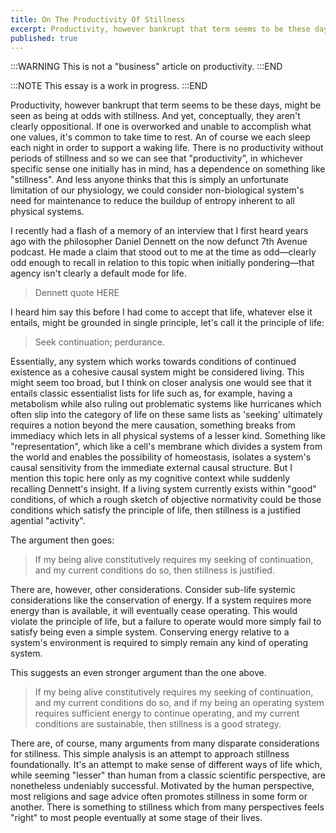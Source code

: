 ```yaml
---
title: On The Productivity Of Stillness
excerpt: Productivity, however bankrupt that term seems to be these days, might be seen as being at odds with stillness. And yet, conceptually, they aren't clearly oppositional. Here I present a foundational argument for stillness.
published: true
---
```

:::WARNING
This is not a "business" article on productivity. 
:::END

:::NOTE
This essay is a work in progress. 
:::END

Productivity, however bankrupt that term seems to be these days, might be seen as being at odds with stillness. And yet, conceptually, they aren't clearly oppositional. If one is overworked and unable to accomplish what one values, it's common to take time to rest. An of course we each sleep each night in order to support a waking life. There is no productivity without periods of stillness and so we can see that "productivity", in whichever specific sense one initially has in mind, has a dependence on something like "stillness". And less anyone thinks that this is simply an unfortunate limitation of our physiology, we could consider non-biological system's need for maintenance to reduce the buildup of entropy inherent to all physical systems. 

I recently had a flash of a memory of an interview that I first heard years ago with the philosopher Daniel Dennett on the now defunct 7th Avenue podcast. He made a claim that stood out to me at the time as odd—clearly odd enough to recall in relation to this topic when initially pondering—that agency isn't clearly a default mode for life. 

> Dennett quote HERE

I heard him say this before I had come to accept that life, whatever else it entails, might be grounded in single principle, let's call it the principle of life:

>Seek continuation; perdurance.

Essentially, any system which works towards conditions of continued existence as a cohesive causal system might be considered living. This might seem too broad, but I think on closer analysis one would see that it entails classic essentialist lists for life such as, for example, having a metabolism while also ruling out problematic systems like hurricanes which often slip into the category of life on these same lists as 'seeking' ultimately requires a notion beyond the mere causation, something breaks from immediacy which lets in all physical systems of a lesser kind. Something like "representation", which like a cell's membrane which divides a system from the world and enables the possibility of homeostasis, isolates a system's causal sensitivity from the immediate external causal structure. But I mention this topic here only as my cognitive context  while suddenly recalling Dennett's insight. If a living system currently exists within "good" conditions, of which a rough sketch of objective normativity could be those conditions which satisfy the principle of life, then stillness is a justified agential "activity".


The argument then goes: 

>If my being alive constitutively requires my seeking of continuation, and my current conditions do so, then stillness is justified. 

There are, however, other considerations. Consider sub-life systemic considerations like the conservation of energy. If a system requires more energy than is available, it will eventually cease operating. This would violate the principle of life, but a failure to operate would more simply fail to satisfy being even a simple system. Conserving energy relative to a system's environment is required to simply remain any kind of operating system. 

This suggests an even stronger argument than the one above. 

>If my being alive constitutively requires my seeking of continuation, and my current conditions do so, and if my being an operating system requires sufficient energy to continue operating, and my current conditions are sustainable, then stillness is a good strategy. 

There are, of course, many arguments from many disparate considerations for stillness. This simple analysis is an attempt to approach stillness foundationally. It's an attempt to make sense of different ways of life which, while seeming "lesser" than human from a classic scientific perspective, are nonetheless undeniably successful. Motivated by the human perspective, most religions and sage advice often promotes stillness in some form or another. There is something to stillness which from many perspectives feels "right" to most people eventually at some stage of their lives. 
